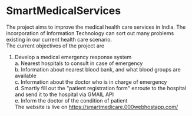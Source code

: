 # SmartMedicalServices
The project aims to improve the medical health care services in India. The incorporation of Information Technology can sort out many problems existing in our current health care scenario.<br>
The current objectives of the project are<br>
1. Develop a medical emergency response system<br>
  a. Nearest hospitals to consult in case of emergency<br>
  b. Information about nearest blood bank, and what blood groups are available <br>
  c. Information about the doctor who is in charge of emergency<br>
  d. Smartly fill out the "patient registration form" enroute to the hospital and send it to the hospital via GMAIL API <br>
  e. Inform the doctor of the condition of patient<br>
The website is live on https://smartmedicare.000webhostapp.com/
